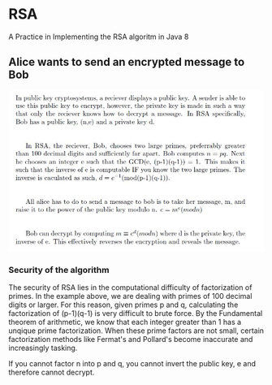 # RSA
 A Practice in Implementing the RSA algoritm in Java 8
 
 
## Alice wants to send an encrypted message to Bob
![Alice wants to send Encrypted text to Bob](https://github.com/ParkerBuckleyUKCS/RSA/blob/master/rsaExplanation.JPG)

### Security of the algorithm
 The security of RSA lies in the computational difficulty of factorization of primes. In the example above, we are dealing
 with primes of 100 decimal digits or larger. For this reason, given primes p and q, calculating the factorization of (p-1)(q-1)
 is very difficult to brute force. By the Fundamental theorem of arithmetic, we know that each integer greater than 1 has a unqique prime factorization. When these prime factors are not small, certain factorization methods like Fermat's and Pollard's become inaccurate and increasingly tasking.
 
 If you cannot factor n into p and q, you cannot invert the public key, e and therefore cannot decrypt.
